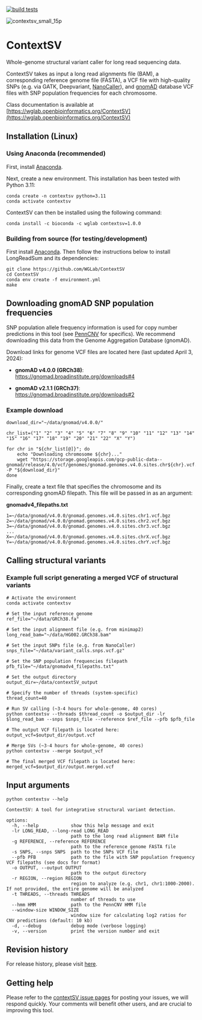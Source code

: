 
[![build
tests](https://github.com/WGLab/ContextSV/actions/workflows/build-tests.yml/badge.svg)](https://github.com/WGLab/ContextSV/actions/workflows/build-tests.yml)

![contextsv_small_15p](https://github.com/WGLab/ContextSV/assets/14855676/79d70c76-a34a-472e-a14c-e49489ae0f09)

# ContextSV

Whole-genome structural variant caller for long read sequencing data.

ContextSV takes as input a long read alignments file (BAM), a 
corresponding reference genome file (FASTA), a VCF file with high-quality SNPs 
 (e.g. via GATK, Deepvariant, [NanoCaller](https://github.com/WGLab/NanoCaller)), and [gnomAD](https://gnomad.broadinstitute.org/downloads) database
 VCF files with SNP population frequencies for each chromosome.

Class documentation is available at [https://wglab.openbioinformatics.org/ContextSV](https://wglab.openbioinformatics.org/ContextSV)

## Installation (Linux)
### Using Anaconda (recommended)
First, install [Anaconda](https://www.anaconda.com/).

Next, create a new environment. This installation has been tested with Python 3.11:

```
conda create -n contextsv python=3.11
conda activate contextsv
```

ContextSV can then be installed using the following command:

```
conda install -c bioconda -c wglab contextsv=1.0.0
```

### Building from source (for testing/development)
First install [Anaconda](https://www.anaconda.com/). Then follow the instructions below to install LongReadSum and its dependencies:

```
git clone https://github.com/WGLab/ContextSV
cd ContextSV
conda env create -f environment.yml
make
```

## Downloading gnomAD SNP population frequencies
SNP population allele frequency
information is used for copy number predictions in this tool (see
[PennCNV](http://www.genome.org/cgi/doi/10.1101/gr.6861907) for specifics). We
recommend downloading this data from the Genome Aggregation Database (gnomAD).

Download links for genome VCF files are located here (last updated April 3,
2024):

 - **gnomAD v4.0.0 (GRCh38)**: https://gnomad.broadinstitute.org/downloads#4

 - **gnomAD v2.1.1 (GRCh37)**: https://gnomad.broadinstitute.org/downloads#2


### Example download
```
download_dir="~/data/gnomad/v4.0.0/"

chr_list=("1" "2" "3" "4" "5" "6" "7" "8" "9" "10" "11" "12" "13" "14" "15" "16" "17" "18" "19" "20" "21" "22" "X" "Y")

for chr in "${chr_list[@]}"; do
    echo "Downloading chromosome ${chr}..."
    wget "https://storage.googleapis.com/gcp-public-data--gnomad/release/4.0/vcf/genomes/gnomad.genomes.v4.0.sites.chr${chr}.vcf.bgz" -P "${download_dir}"
done
```

Finally, create a text file that specifies the chromosome and its corresponding
gnomAD filepath. This file will be passed in as an argument:

**gnomadv4_filepaths.txt**
```
1=~/data/gnomad/v4.0.0/gnomad.genomes.v4.0.sites.chr1.vcf.bgz
2=~/data/gnomad/v4.0.0/gnomad.genomes.v4.0.sites.chr2.vcf.bgz
3=~/data/gnomad/v4.0.0/gnomad.genomes.v4.0.sites.chr3.vcf.bgz
...
X=~/data/gnomad/v4.0.0/gnomad.genomes.v4.0.sites.chrX.vcf.bgz
Y=~/data/gnomad/v4.0.0/gnomad.genomes.v4.0.sites.chrY.vcf.bgz
```

## Calling structural variants
### Example full script generating a merged VCF of structural variants
```
# Activate the environment
conda activate contextsv

# Set the input reference genome
ref_file="~/data/GRCh38.fa"

# Set the input alignment file (e.g. from minimap2)
long_read_bam="~/data/HG002.GRCh38.bam"

# Set the input SNPs file (e.g. from NanoCaller)
snps_file="~/data/variant_calls.snps.vcf.gz"

# Set the SNP population frequencies filepath
pfb_file="~/data/gnomadv4_filepaths.txt"

# Set the output directory
output_dir=~/data/contextSV_output

# Specify the number of threads (system-specific)
thread_count=40

# Run SV calling (~3-4 hours for whole-genome, 40 cores)
python contextsv --threads $thread_count -o $output_dir -lr $long_read_bam --snps $snps_file --reference $ref_file --pfb $pfb_file

# The output VCF filepath is located here:
output_vcf=$output_dir/output.vcf

# Merge SVs (~3-4 hours for whole-genome, 40 cores)
python contextsv --merge $output_vcf

# The final merged VCF filepath is located here:
merged_vcf=$output_dir/output.merged.vcf
```

## Input arguments

```
python contextsv --help

ContextSV: A tool for integrative structural variant detection.

options:
  -h, --help            show this help message and exit
  -lr LONG_READ, --long-read LONG_READ
                        path to the long read alignment BAM file
  -g REFERENCE, --reference REFERENCE
                        path to the reference genome FASTA file
  -s SNPS, --snps SNPS  path to the SNPs VCF file
  --pfb PFB             path to the file with SNP population frequency VCF filepaths (see docs for format)
  -o OUTPUT, --output OUTPUT
                        path to the output directory
  -r REGION, --region REGION
                        region to analyze (e.g. chr1, chr1:1000-2000). If not provided, the entire genome will be analyzed
  -t THREADS, --threads THREADS
                        number of threads to use
  --hmm HMM             path to the PennCNV HMM file
  --window-size WINDOW_SIZE
                        window size for calculating log2 ratios for CNV predictions (default: 10 kb)
  -d, --debug           debug mode (verbose logging)
  -v, --version         print the version number and exit
```

## Revision history
For release history, please visit [here](https://github.com/WGLab/ContextSV/releases). 

## Getting help
Please refer to the [contextSV issue
pages](https://github.com/WGLab/ContextSV/issues) for posting your issues, we
will respond quickly. Your comments will
benefit other users, and are crucial to improving this tool.

